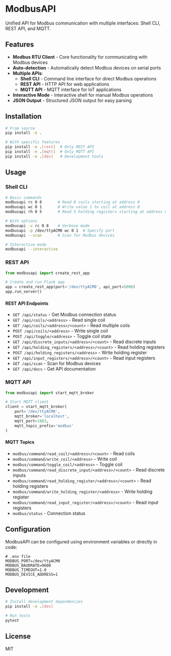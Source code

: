 # ModbusAPI

Unified API for Modbus communication with multiple interfaces: Shell CLI, REST API, and MQTT.

## Features

- **Modbus RTU Client** - Core functionality for communicating with Modbus devices
- **Auto-detection** - Automatically detect Modbus devices on serial ports
- **Multiple APIs**:
  - **Shell CLI** - Command line interface for direct Modbus operations
  - **REST API** - HTTP API for web applications
  - **MQTT API** - MQTT interface for IoT applications
- **Interactive Mode** - Interactive shell for manual Modbus operations
- **JSON Output** - Structured JSON output for easy parsing

## Installation

```bash
# From source
pip install -e .

# With specific features
pip install -e .[rest]  # Only REST API
pip install -e .[mqtt]  # Only MQTT API
pip install -e .[dev]   # Development tools
```

## Usage

### Shell CLI

```bash
# Basic commands
modbusapi rc 0 8       # Read 8 coils starting at address 0
modbusapi wc 0 1       # Write value 1 to coil at address 0
modbusapi rh 0 5       # Read 5 holding registers starting at address 0

# With options
modbusapi -v rc 0 8    # Verbose mode
modbusapi -p /dev/ttyACM0 wc 0 1  # Specify port
modbusapi --scan       # Scan for Modbus devices

# Interactive mode
modbusapi --interactive
```

### REST API

```python
from modbusapi import create_rest_app

# Create and run Flask app
app = create_rest_app(port='/dev/ttyACM0', api_port=5000)
app.run_server()
```

#### REST API Endpoints

- `GET /api/status` - Get Modbus connection status
- `GET /api/coils/<address>` - Read single coil
- `GET /api/coils/<address>/<count>` - Read multiple coils
- `POST /api/coils/<address>` - Write single coil
- `POST /api/toggle/<address>` - Toggle coil state
- `GET /api/discrete_inputs/<address>/<count>` - Read discrete inputs
- `GET /api/holding_registers/<address>/<count>` - Read holding registers
- `POST /api/holding_registers/<address>` - Write holding register
- `GET /api/input_registers/<address>/<count>` - Read input registers
- `GET /api/scan` - Scan for Modbus devices
- `GET /api/docs` - Get API documentation

### MQTT API

```python
from modbusapi import start_mqtt_broker

# Start MQTT client
client = start_mqtt_broker(
    port='/dev/ttyACM0',
    mqtt_broker='localhost',
    mqtt_port=1883,
    mqtt_topic_prefix='modbus'
)
```

#### MQTT Topics

- `modbus/command/read_coil/<address>/<count>` - Read coils
- `modbus/command/write_coil/<address>` - Write coil
- `modbus/command/toggle_coil/<address>` - Toggle coil
- `modbus/command/read_discrete_input/<address>/<count>` - Read discrete inputs
- `modbus/command/read_holding_register/<address>/<count>` - Read holding registers
- `modbus/command/write_holding_register/<address>` - Write holding register
- `modbus/command/read_input_register/<address>/<count>` - Read input registers
- `modbus/status` - Connection status

## Configuration

ModbusAPI can be configured using environment variables or directly in code:

```
# .env file
MODBUS_PORT=/dev/ttyACM0
MODBUS_BAUDRATE=9600
MODBUS_TIMEOUT=1.0
MODBUS_DEVICE_ADDRESS=1
```

## Development

```bash
# Install development dependencies
pip install -e .[dev]

# Run tests
pytest
```

## License

MIT
